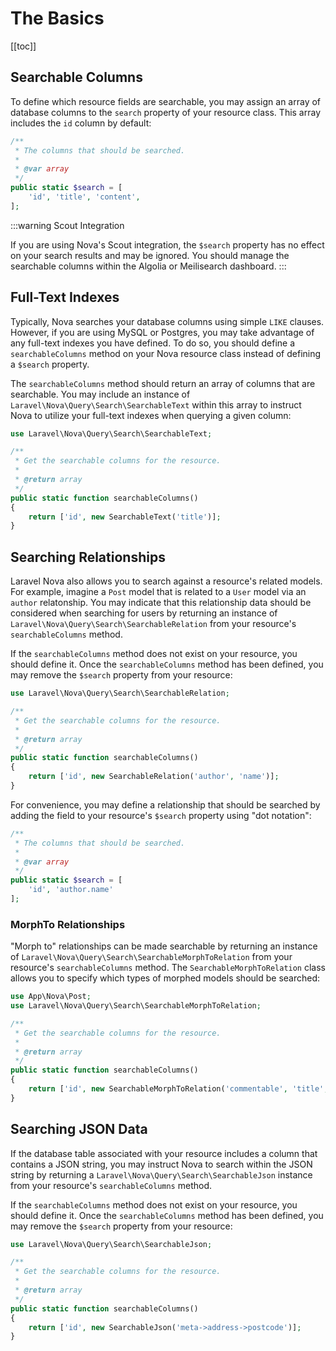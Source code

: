 # The Basics

[[toc]]

## Searchable Columns

To define which resource fields are searchable, you may assign an array of database columns to the `search` property of your resource class. This array includes the `id` column by default:

```php
/**
 * The columns that should be searched.
 *
 * @var array
 */
public static $search = [
    'id', 'title', 'content',
];
```

:::warning Scout Integration

If you are using Nova's Scout integration, the `$search` property has no effect on your search results and may be ignored. You should manage the searchable columns within the Algolia or Meilisearch dashboard.
:::

## Full-Text Indexes

Typically, Nova searches your database columns using simple `LIKE` clauses. However, if you are using MySQL or Postgres, you may take advantage of any full-text indexes you have defined. To do so, you should define a `searchableColumns` method on your Nova resource class instead of defining a `$search` property.

The `searchableColumns` method should return an array of columns that are searchable. You may include an instance of `Laravel\Nova\Query\Search\SearchableText` within this array to instruct Nova to utilize your full-text indexes when querying a given column:

```php
use Laravel\Nova\Query\Search\SearchableText;

/**
 * Get the searchable columns for the resource.
 *
 * @return array
 */
public static function searchableColumns()
{
    return ['id', new SearchableText('title')];
}
```

## Searching Relationships

Laravel Nova also allows you to search against a resource's related models. For example, imagine a `Post` model that is related to a `User` model via an `author` relatonship. You may indicate that this relationship data should be considered when searching for users by returning an instance of `Laravel\Nova\Query\Search\SearchableRelation` from your resource's `searchableColumns` method.

If the `searchableColumns` method does not exist on your resource, you should define it. Once the `searchableColumns` method has been defined, you may remove the `$search` property from your resource:

```php
use Laravel\Nova\Query\Search\SearchableRelation;

/**
 * Get the searchable columns for the resource.
 *
 * @return array
 */
public static function searchableColumns()
{
    return ['id', new SearchableRelation('author', 'name')];
}
```

For convenience, you may define a relationship that should be searched by adding the field to your resource's `$search` property using "dot notation":

```php
/**
 * The columns that should be searched.
 *
 * @var array
 */
public static $search = [
    'id', 'author.name'
];
```

### MorphTo Relationships

"Morph to" relationships can be made searchable by returning an instance of `Laravel\Nova\Query\Search\SearchableMorphToRelation` from your resource's `searchableColumns` method. The `SearchableMorphToRelation` class allows you to specify which types of morphed models should be searched:

```php
use App\Nova\Post;
use Laravel\Nova\Query\Search\SearchableMorphToRelation;

/**
 * Get the searchable columns for the resource.
 *
 * @return array
 */
public static function searchableColumns()
{
    return ['id', new SearchableMorphToRelation('commentable', 'title', [Post::class])];
}
```

## Searching JSON Data

If the database table associated with your resource includes a column that contains a JSON string, you may instruct Nova to search within the JSON string by returning a `Laravel\Nova\Query\Search\SearchableJson` instance from your resource's `searchableColumns` method.

If the `searchableColumns` method does not exist on your resource, you should define it. Once the `searchableColumns` method has been defined, you may remove the `$search` property from your resource:

```php
use Laravel\Nova\Query\Search\SearchableJson;

/**
 * Get the searchable columns for the resource.
 *
 * @return array
 */
public static function searchableColumns()
{
    return ['id', new SearchableJson('meta->address->postcode')];
}
```
